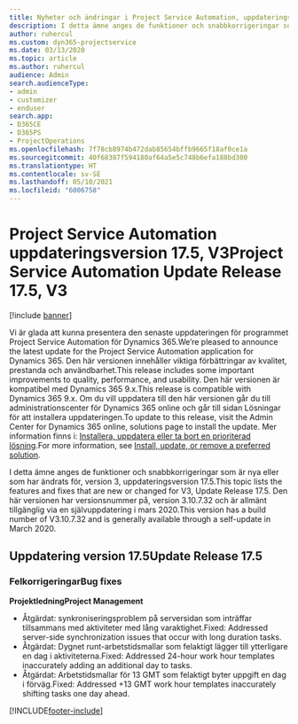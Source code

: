 ```yaml
---
title: Nyheter och ändringar i Project Service Automation, uppdateringsversion 17.5, snabbkorrigering, version 3
description: I detta ämne anges de funktioner och snabbkorrigeringar som finns tillgängliga i Project Service Automation, uppdateringsversion 17.5, version 3.
author: ruhercul
ms.custom: dyn365-projectservice
ms.date: 03/13/2020
ms.topic: article
ms.author: ruhercul
audience: Admin
search.audienceType:
- admin
- customizer
- enduser
search.app:
- D365CE
- D365PS
- ProjectOperations
ms.openlocfilehash: 7f78cb8974b472dab85654bffb9665f18af0ce1a
ms.sourcegitcommit: 40f68387f594180af64a5e5c748b6efa188bd300
ms.translationtype: HT
ms.contentlocale: sv-SE
ms.lasthandoff: 05/10/2021
ms.locfileid: "6006758"
---
```

# <a name="project-service-automation-update-release-175-v3"></a><span data-ttu-id="4ddb6-103">Project Service Automation uppdateringsversion 17.5, V3</span><span class="sxs-lookup"><span data-stu-id="4ddb6-103">Project Service Automation Update Release 17.5, V3</span></span>

[!include [banner](../includes/psa-now-project-operations.md)]

<span data-ttu-id="4ddb6-104">Vi är glada att kunna presentera den senaste uppdateringen för programmet Project Service Automation för Dynamics 365.</span><span class="sxs-lookup"><span data-stu-id="4ddb6-104">We’re pleased to announce the latest update for the Project Service Automation application for Dynamics 365.</span></span> <span data-ttu-id="4ddb6-105">Den här versionen innehåller viktiga förbättringar av kvalitet, prestanda och användbarhet.</span><span class="sxs-lookup"><span data-stu-id="4ddb6-105">This release includes some important improvements to quality, performance, and usability.</span></span>  <span data-ttu-id="4ddb6-106">Den här versionen är kompatibel med Dynamics 365 9.x.</span><span class="sxs-lookup"><span data-stu-id="4ddb6-106">This release is compatible with Dynamics 365 9.x.</span></span> <span data-ttu-id="4ddb6-107">Om du vill uppdatera till den här versionen går du till administrationscenter för Dynamics 365 online och går till sidan Lösningar för att installera uppdateringen.</span><span class="sxs-lookup"><span data-stu-id="4ddb6-107">To update to this release, visit the Admin Center for Dynamics 365 online, solutions page to install the update.</span></span> <span data-ttu-id="4ddb6-108">Mer information finns i: [Installera, uppdatera eller ta bort en prioriterad lösning](/power-platform/admin/install-remove-preferred-solution).</span><span class="sxs-lookup"><span data-stu-id="4ddb6-108">For more information, see [Install, update, or remove a preferred solution](/power-platform/admin/install-remove-preferred-solution).</span></span>

<span data-ttu-id="4ddb6-109">I detta ämne anges de funktioner och snabbkorrigeringar som är nya eller som har ändrats för, version 3, uppdateringsversion 17.5.</span><span class="sxs-lookup"><span data-stu-id="4ddb6-109">This topic lists the features and fixes that are new or changed for V3, Update Release 17.5.</span></span> <span data-ttu-id="4ddb6-110">Den här versionen har versionsnummer på, version 3.10.7.32 och är allmänt tillgänglig via en självuppdatering i mars 2020.</span><span class="sxs-lookup"><span data-stu-id="4ddb6-110">This version has a build number of V3.10.7.32 and is generally available through a self-update in March 2020.</span></span>


## <a name="update-release-175"></a><span data-ttu-id="4ddb6-111">Uppdatering version 17.5</span><span class="sxs-lookup"><span data-stu-id="4ddb6-111">Update Release 17.5</span></span>

### <a name="bug-fixes"></a><span data-ttu-id="4ddb6-112">Felkorrigeringar</span><span class="sxs-lookup"><span data-stu-id="4ddb6-112">Bug fixes</span></span>


<span data-ttu-id="4ddb6-113">**Projektledning**</span><span class="sxs-lookup"><span data-stu-id="4ddb6-113">**Project Management**</span></span>

- <span data-ttu-id="4ddb6-114">Åtgärdat: synkroniseringsproblem på serversidan som inträffar tillsammans med aktiviteter med lång varaktighet.</span><span class="sxs-lookup"><span data-stu-id="4ddb6-114">Fixed: Addressed server-side synchronization issues that occur with long duration tasks.</span></span>
- <span data-ttu-id="4ddb6-115">Åtgärdat: Dygnet runt-arbetstidsmallar som felaktigt lägger till ytterligare en dag i aktiviteterna.</span><span class="sxs-lookup"><span data-stu-id="4ddb6-115">Fixed: Addressed 24-hour work hour templates inaccurately adding an additional day to tasks.</span></span>
- <span data-ttu-id="4ddb6-116">Åtgärdat: Arbetstidsmallar för 13 GMT som felaktigt byter uppgift en dag i förväg.</span><span class="sxs-lookup"><span data-stu-id="4ddb6-116">Fixed: Addressed +13 GMT work hour templates inaccurately shifting tasks one day ahead.</span></span>



[!INCLUDE[footer-include](../includes/footer-banner.md)]